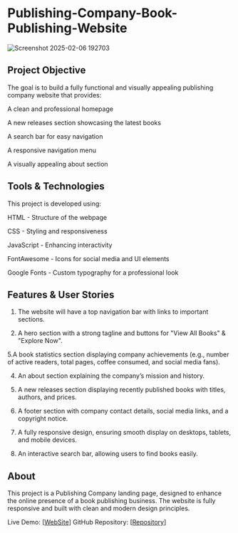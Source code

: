 # Publishing-Company-Book-Publishing-Website

![Screenshot 2025-02-06 192703](https://github.com/user-attachments/assets/448c60f1-7441-4f85-a3c8-c879d7406ef2)

## Project Objective
The goal is to build a fully functional and visually appealing publishing company website that provides:

 A clean and professional homepage

 A new releases section showcasing the latest books

 A search bar for easy navigation

 A responsive navigation menu

 A visually appealing about section

## Tools & Technologies
This project is developed using:

 HTML - Structure of the webpage

 CSS - Styling and responsiveness

 JavaScript - Enhancing interactivity

 FontAwesome - Icons for social media and UI elements

 Google Fonts - Custom typography for a professional look

 ##  Features & User Stories
1. The website will have a top navigation bar with links to important sections.

2. A hero section with a strong tagline and buttons for "View All Books" & "Explore Now".

5.A book statistics section displaying company achievements (e.g., number of active readers, total pages, coffee consumed, and social media fans).

4. An about section explaining the company’s mission and history.

5. A new releases section displaying recently published books with titles, authors, and prices.

6. A footer section with company contact details, social media links, and a copyright notice.

7. A fully responsive design, ensuring smooth display on desktops, tablets, and mobile devices.

8. An interactive search bar, allowing users to find books easily.

## About
This project is a Publishing Company landing page, designed to enhance the online presence of a book publishing business. 
The website is fully responsive and built with clean and modern design principles.

 Live Demo: [<a href="https://sudhagarv555.github.io/Publishing-Company---Book-Publishing-Website/">WebSite<a>]
 GitHub Repository: [<a href="https://github.com/sudhagarv555/Publishing-Company---Book-Publishing-Website">Repository<a>] 


